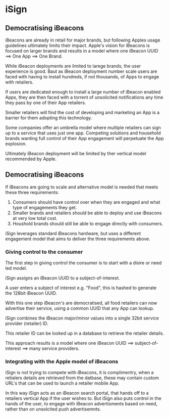 # iSign
## Democratising iBeacons

iBeacons are already in retail for major brands, but following Apples usage guidelines ultimately limits their impact. Apple's vision for iBeacons is focused on larger brands and results in a model where one iBeacon UUID ==> One App ==> One Brand.

While iBeacon deployments are limited to larege brands, the user experience is good. Baut as iBeacon deployment number scale users are faced with having to install hundreds, if not thousands, of Apps to engage with retailers.

If users are dedicated enough to install a large number of iBeacon enabled Apps, they are then faced with a torrent of unsolicited notifications any time they pass by one of their App retailers.

Smaller retailers will find the cost of developing and marketing an App is a barrier for them adopting this technology.

Some companies offer an umbrella model where multiple retailers can sign up to a service that uses just one app.  Competing solutions and household brands wanting full control of their App engagement will perpetuate the App explosion.

Ultimately iBeacon deployment will be limited by ther vertical model recommended by Apple.


## Democratising iBeacons

If iBeacons are going to scale and alternative model is needed that meets these three requirements:

 1) Consumers should have control over when they are engaged and what type of engagements they get.
 2) Smaller brands and retailers should be able to deploy and use iBeacons at very low total cost.
 3) Houshold brands should still be able to engage directly with consumers.

iSign leverages standard iBeacons hardware, but uses a different engagement model that aims to deliver the three requirements above.

### Giving control to the consumer

The first step in giving control the consumer is to start with a disire or need led model.

iSign assigns an iBeacon UUID to a subject-of-interest.

A user enters a subject of interest e.g. "Food", this is hashed to generate the 128bit iBeacon UUID.

With this one step iBeacon's are democratised, all food retailers can now advertise their service, using a common UUID that any App can lookup.

iSign combines the iBeacon major/minor values into a single 32bit service provider (retailer) ID.

This retailer ID can be looked up in a database to retrieve the retailer details.

This approach results is a model where one iBeacon UUID ==> subject-of-interest ==> many service providers.

### Integrating with the Apple model of iBeacons

iSign is not trying to compete with iBeacons, it is complimentry, when a retialers details are retrieved from the datbase, these may contain custom URL's that can be used to launch a retailer mobile App.

In this way iSign acts as an iBeacon search portal, that hands off to a retailers vertical App if the user wishes to. But iSign also puts control in the hands of the user, to engage with iBeacon advertisments based on need, rather than on unsolcited push advertisemnts.




